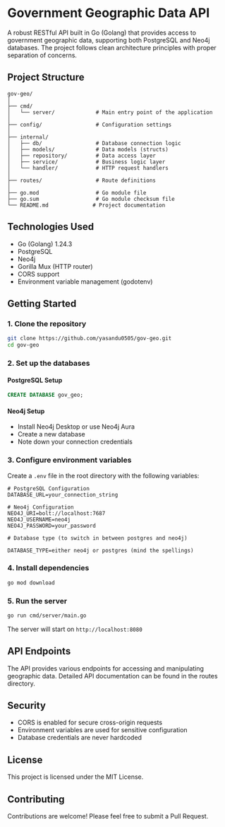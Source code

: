 # Government Geographic Data API

A robust RESTful API built in Go (Golang) that provides access to government geographic data, supporting both PostgreSQL and Neo4j databases. The project follows clean architecture principles with proper separation of concerns.

##  Project Structure

```
gov-geo/
│
├── cmd/
│   └── server/             # Main entry point of the application
│
├── config/                 # Configuration settings
│
├── internal/
│   ├── db/                 # Database connection logic
│   ├── models/             # Data models (structs)
│   ├── repository/         # Data access layer
│   ├── service/            # Business logic layer
│   └── handler/            # HTTP request handlers
│
├── routes/                 # Route definitions
│
├── go.mod                  # Go module file
├── go.sum                  # Go module checksum file
└── README.md              # Project documentation
```

## Technologies Used

- Go (Golang) 1.24.3
- PostgreSQL
- Neo4j
- Gorilla Mux (HTTP router)
- CORS support
- Environment variable management (godotenv)

##  Getting Started

### 1. Clone the repository

```bash
git clone https://github.com/yasandu0505/gov-geo.git
cd gov-geo
```

### 2. Set up the databases

#### PostgreSQL Setup
```sql
CREATE DATABASE gov_geo;
```

#### Neo4j Setup
- Install Neo4j Desktop or use Neo4j Aura
- Create a new database
- Note down your connection credentials

### 3. Configure environment variables

Create a `.env` file in the root directory with the following variables:

```env
# PostgreSQL Configuration
DATABASE_URL=your_connection_string

# Neo4j Configuration
NEO4J_URI=bolt://localhost:7687
NEO4J_USERNAME=neo4j
NEO4J_PASSWORD=your_password

# Database type (to switch in between postgres and neo4j)

DATABASE_TYPE=either neo4j or postgres (mind the spellings)

```


### 4. Install dependencies

```bash
go mod download
```

### 5. Run the server

```bash
go run cmd/server/main.go
```

The server will start on `http://localhost:8080`

##  API Endpoints

The API provides various endpoints for accessing and manipulating geographic data. Detailed API documentation can be found in the routes directory.

##  Security

- CORS is enabled for secure cross-origin requests
- Environment variables are used for sensitive configuration
- Database credentials are never hardcoded

## License

This project is licensed under the MIT License.

## Contributing

Contributions are welcome! Please feel free to submit a Pull Request.

